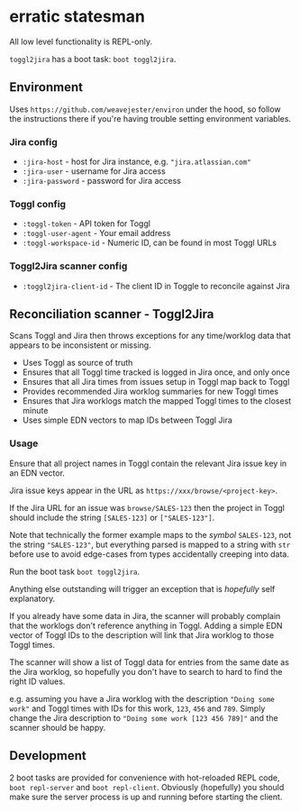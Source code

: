 # erratic statesman

All low level functionality is REPL-only.

`toggl2jira` has a boot task: `boot toggl2jira`.

## Environment

Uses `https://github.com/weavejester/environ` under the hood, so follow the
instructions there if you're having trouble setting environment variables.

### Jira config

- `:jira-host` - host for Jira instance, e.g. `"jira.atlassian.com"`
- `:jira-user` - username for Jira access
- `:jira-password` - password for Jira access

### Toggl config

- `:toggl-token` - API token for Toggl
- `:toggl-user-agent` - Your email address
- `:toggl-workspace-id` - Numeric ID, can be found in most Toggl URLs

### Toggl2Jira scanner config

- `:toggl2jira-client-id` - The client ID in Toggle to reconcile against Jira

## Reconciliation scanner - Toggl2Jira

Scans Toggl and Jira then throws exceptions for any time/worklog data that
appears to be inconsistent or missing.

- Uses Toggl as source of truth
- Ensures that all Toggl time tracked is logged in Jira once, and only once
- Ensures that all Jira times from issues setup in Toggl map back to Toggl
- Provides recommended Jira worklog summaries for new Toggl times
- Ensures that Jira worklogs match the mapped Toggl times to the closest minute
- Uses simple EDN vectors to map IDs between Toggl Jira

### Usage

Ensure that all project names in Toggl contain the relevant Jira issue key in
an EDN vector.

Jira issue keys appear in the URL as `https://xxx/browse/<project-key>`.

If the Jira URL for an issue was `browse/SALES-123` then the project in Toggl
should include the string `[SALES-123]` or `["SALES-123"]`.

Note that technically the former example maps to the _symbol_ `SALES-123`, not
the string `"SALES-123"`, but everything parsed is mapped to a string with `str`
before use to avoid edge-cases from types accidentally creeping into data.

Run the boot task `boot toggl2jira`.

Anything else outstanding will trigger an exception that is _hopefully_ self
explanatory.

If you already have some data in Jira, the scanner will probably complain that
the worklogs don't reference anything in Toggl. Adding a simple EDN vector of
Toggl IDs to the description will link that Jira worklog to those Toggl times.

The scanner will show a list of Toggl data for entries from the same date as the
Jira worklog, so hopefully you don't have to search to hard to find the right ID
values.

e.g. assuming you have a Jira worklog with the description `"Doing some work"`
and Toggl times with IDs for this work, `123`, `456` and `789`. Simply change
the Jira description to `"Doing some work [123 456 789]"` and the scanner should
be happy.

## Development

2 boot tasks are provided for convenience with hot-reloaded REPL code,
`boot repl-server` and `boot repl-client`. Obviously (hopefully) you should make
sure the server process is up and running before starting the client.
